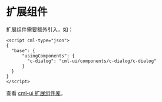 # 扩展组件

扩展组件需要额外引入，如：

```vue
<script cml-type="json">
{
  "base": {
      "usingComponents": {
        "c-dialog": "cml-ui/components/c-dialog/c-dialog"
      }
  }
}
</script>
```

查看 [cml-ui 扩展组件库](https://github.com/beatles-chameleon/cml-ui)。
